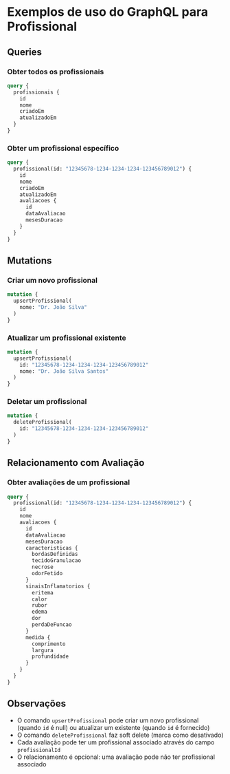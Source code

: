 # Exemplos de uso do GraphQL para Profissional

## Queries

### Obter todos os profissionais
```graphql
query {
  profissionais {
    id
    nome
    criadoEm
    atualizadoEm
  }
}
```

### Obter um profissional específico
```graphql
query {
  profissional(id: "12345678-1234-1234-1234-123456789012") {
    id
    nome
    criadoEm
    atualizadoEm
    avaliacoes {
      id
      dataAvaliacao
      mesesDuracao
    }
  }
}
```

## Mutations

### Criar um novo profissional
```graphql
mutation {
  upsertProfissional(
    nome: "Dr. João Silva"
  )
}
```

### Atualizar um profissional existente
```graphql
mutation {
  upsertProfissional(
    id: "12345678-1234-1234-1234-123456789012"
    nome: "Dr. João Silva Santos"
  )
}
```

### Deletar um profissional
```graphql
mutation {
  deleteProfissional(
    id: "12345678-1234-1234-1234-123456789012"
  )
}
```

## Relacionamento com Avaliação

### Obter avaliações de um profissional
```graphql
query {
  profissional(id: "12345678-1234-1234-1234-123456789012") {
    id
    nome
    avaliacoes {
      id
      dataAvaliacao
      mesesDuracao
      caracteristicas {
        bordasDefinidas
        tecidoGranulacao
        necrose
        odorFetido
      }
      sinaisInflamatorios {
        eritema
        calor
        rubor
        edema
        dor
        perdaDeFuncao
      }
      medida {
        comprimento
        largura
        profundidade
      }
    }
  }
}
```

## Observações

- O comando `upsertProfissional` pode criar um novo profissional (quando `id` é null) ou atualizar um existente (quando `id` é fornecido)
- O comando `deleteProfissional` faz soft delete (marca como desativado)
- Cada avaliação pode ter um profissional associado através do campo `profissionalId`
- O relacionamento é opcional: uma avaliação pode não ter profissional associado





